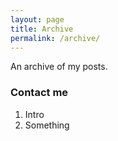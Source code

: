 ```yaml
---
layout: page
title: Archive
permalink: /archive/
---
```


An archive of my posts.

### Contact me

1. Intro
2. Something
